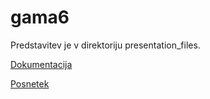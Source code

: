 # gama6

Predstavitev je v direktoriju presentation_files.

[Dokumentacija](https://gama6-organization.gitbook.io/product-docs/)

[Posnetek](https://youtu.be/MZHCbgDdDz4)



